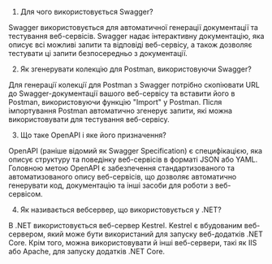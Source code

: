 1. Для чого використовується Swagger?

Swagger використовується для автоматичної генерації документації та тестування веб-сервісів. Swagger надає інтерактивну документацію, яка описує всі можливі запити та відповіді веб-сервісу, а також дозволяє тестувати ці запити безпосередньо з документації.

2. Як згенерувати колекцію для Postman, використовуючи Swagger?

Для генерації колекції для Postman з Swagger потрібно скопіювати URL до Swagger-документації вашого веб-сервісу та вставити його в Postman, використовуючи функцію "Import" у Postman. Після імпортування Postman автоматично згенерує запити, які можна використовувати для тестування веб-сервісу.

3. Що таке OpenAPI і яке його призначення?

OpenAPI (раніше відомий як Swagger Specification) є специфікацією, яка описує структуру та поведінку веб-сервісів в форматі JSON або YAML. Головною метою OpenAPI є забезпечення стандартизованого та автоматизованого опису веб-сервісів, що дозволяє автоматично генерувати код, документацію та інші засоби для роботи з веб-сервісом.

4. Як називається вебсервер, що використовується у .NET?

В .NET використовується веб-сервер Kestrel. Kestrel є вбудованим веб-сервером, який може бути використаний для запуску веб-додатків .NET Core. Крім того, можна використовувати й інші веб-сервери, такі як IIS або Apache, для запуску додатків .NET Core.
